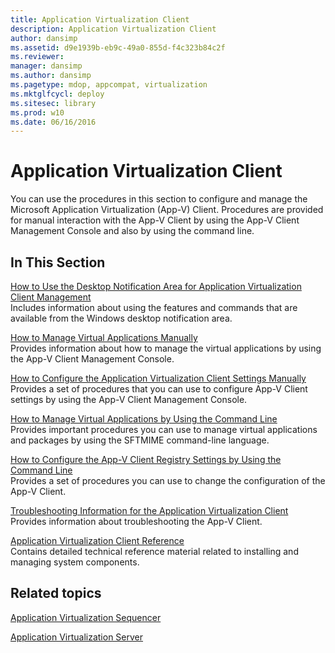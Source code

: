 ```yaml
---
title: Application Virtualization Client
description: Application Virtualization Client
author: dansimp
ms.assetid: d9e1939b-eb9c-49a0-855d-f4c323b84c2f
ms.reviewer: 
manager: dansimp
ms.author: dansimp
ms.pagetype: mdop, appcompat, virtualization
ms.mktglfcycl: deploy
ms.sitesec: library
ms.prod: w10
ms.date: 06/16/2016
---
```



# Application Virtualization Client


You can use the procedures in this section to configure and manage the Microsoft Application Virtualization (App-V) Client. Procedures are provided for manual interaction with the App-V Client by using the App-V Client Management Console and also by using the command line.

## In This Section


<a href="" id="how-to-use-the-desktop-notification-area-for-application-virtualization-client-management"></a>[How to Use the Desktop Notification Area for Application Virtualization Client Management](how-to-use-the-desktop-notification-area-for-application-virtualization-client-management.md)  
Includes information about using the features and commands that are available from the Windows desktop notification area.

<a href="" id="how-to-manage-virtual-applications-manually"></a>[How to Manage Virtual Applications Manually](how-to-manage-virtual-applications-manually.md)  
Provides information about how to manage the virtual applications by using the App-V Client Management Console.

<a href="" id="how-to-configure-the-application-virtualization-client-settings-manually"></a>[How to Configure the Application Virtualization Client Settings Manually](how-to-configure-the-application-virtualization-client-settings-manually.md)  
Provides a set of procedures that you can use to configure App-V Client settings by using the App-V Client Management Console.

<a href="" id="how-to-manage-virtual-applications-by-using-the-command-line"></a>[How to Manage Virtual Applications by Using the Command Line](how-to-manage-virtual-applications-by-using-the-command-line.md)  
Provides important procedures you can use to manage virtual applications and packages by using the SFTMIME command-line language.

<a href="" id="how-to-configure-the-app-v-client-registry-settings-by-using-the-command-line"></a>[How to Configure the App-V Client Registry Settings by Using the Command Line](how-to-configure-the-app-v-client-registry-settings-by-using-the-command-line.md)  
Provides a set of procedures you can use to change the configuration of the App-V Client.

<a href="" id="troubleshooting-information-for-the-application-virtualization-client"></a>[Troubleshooting Information for the Application Virtualization Client](troubleshooting-information-for-the-application-virtualization-client.md)  
Provides information about troubleshooting the App-V Client.

<a href="" id="application-virtualization-client-reference"></a>[Application Virtualization Client Reference](application-virtualization-client-reference.md)  
Contains detailed technical reference material related to installing and managing system components.

## Related topics


[Application Virtualization Sequencer](application-virtualization-sequencer.md)

[Application Virtualization Server](application-virtualization-server.md)

 

 





